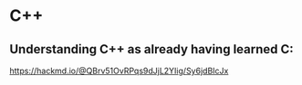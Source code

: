 # C++

## Understanding C++ as already having learned C:
https://hackmd.io/@QBrv51OvRPqs9dJjL2YIig/Sy6jdBIcJx
